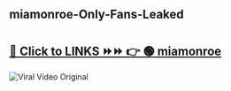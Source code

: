 
 ## miamonroe-Only-Fans-Leaked

# <h2><a href="https://clipsfans.com/miamonroe&ref=git">🔗 Click to LINKS ⏩⏩ 👉 🟢 miamonroe </a></h2>

<a href="https://clipsfans.com/miamonroe&ref=git" rel="nofollow" data-target="animated-image.originalLink"><img src="https://i.ibb.co.com/xMMVF88/686577567.gif" alt="Viral Video Original" style="max-width: 100%; display: inline-block;" data-target="animated-image.originalImage"></a>
